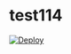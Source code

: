 # test114
[![Deploy](https://www.herokucdn.com/deploy/button.svg)](https://heroku.com/deploy?template=https://github.com/dark-worf/test114)





